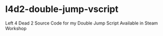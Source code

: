 # l4d2-double-jump-vscript
Left 4 Dead 2 Source Code for my Double Jump Script Available in Steam Workshop
